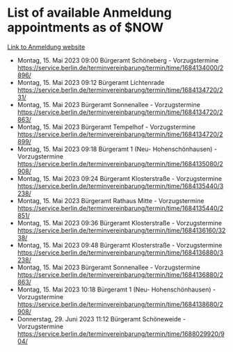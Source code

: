 # List of available Anmeldung appointments as of $NOW
[Link to Anmeldung website](https://service.berlin.de/terminvereinbarung/termin/tag.php?termin=1&anliegen[]=120686&dienstleisterlist=122210,122217,327316,122219,327312,122227,327314,122231,327346,122243,327348,122254,122252,329742,122260,329745,122262,329748,122271,327278,122273,327274,122277,327276,330436,122280,327294,122282,327290,122284,327292,122291,327270,122285,327266,122286,327264,122296,327268,150230,329760,122297,327286,122294,327284,122312,329763,122314,329775,122304,327330,122311,327334,122309,327332,317869,122281,327352,122279,329772,122283,122276,327324,122274,327326,122267,329766,122246,327318,122251,327320,122257,327322,122208,327298,122226,327300&herkunft=http%3A%2F%2Fservice.berlin.de%2Fdienstleistung%2F120686%2F)
- Montag, 15. Mai 2023 09:00 Bürgeramt Schöneberg - Vorzugstermine https://service.berlin.de/terminvereinbarung/termin/time/1684134000/2896/
- Montag, 15. Mai 2023 09:12 Bürgeramt Lichtenrade https://service.berlin.de/terminvereinbarung/termin/time/1684134720/231/
- Montag, 15. Mai 2023  Bürgeramt Sonnenallee - Vorzugstermine https://service.berlin.de/terminvereinbarung/termin/time/1684134720/2863/
- Montag, 15. Mai 2023  Bürgeramt Tempelhof - Vorzugstermine https://service.berlin.de/terminvereinbarung/termin/time/1684134720/2899/
- Montag, 15. Mai 2023 09:18 Bürgeramt 1 (Neu- Hohenschönhausen) - Vorzugstermine https://service.berlin.de/terminvereinbarung/termin/time/1684135080/2908/
- Montag, 15. Mai 2023 09:24 Bürgeramt Klosterstraße - Vorzugstermine https://service.berlin.de/terminvereinbarung/termin/time/1684135440/3238/
- Montag, 15. Mai 2023  Bürgeramt Rathaus Mitte - Vorzugstermine https://service.berlin.de/terminvereinbarung/termin/time/1684135440/2851/
- Montag, 15. Mai 2023 09:36 Bürgeramt Klosterstraße - Vorzugstermine https://service.berlin.de/terminvereinbarung/termin/time/1684136160/3238/
- Montag, 15. Mai 2023 09:48 Bürgeramt Klosterstraße - Vorzugstermine https://service.berlin.de/terminvereinbarung/termin/time/1684136880/3238/
- Montag, 15. Mai 2023  Bürgeramt Sonnenallee - Vorzugstermine https://service.berlin.de/terminvereinbarung/termin/time/1684136880/2863/
- Montag, 15. Mai 2023 10:18 Bürgeramt 1 (Neu- Hohenschönhausen) - Vorzugstermine https://service.berlin.de/terminvereinbarung/termin/time/1684138680/2908/
- Donnerstag, 29. Juni 2023 11:12 Bürgeramt Schöneweide - Vorzugstermine https://service.berlin.de/terminvereinbarung/termin/time/1688029920/904/
